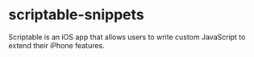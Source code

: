# scriptable-snippets
Scriptable is an iOS app that allows users to write custom JavaScript to extend their iPhone features.

